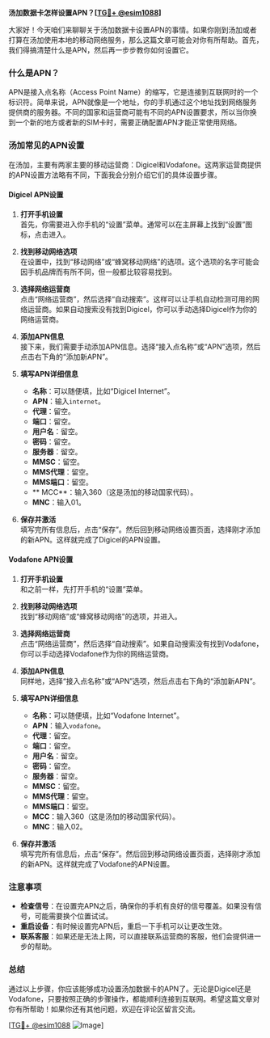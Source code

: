 **汤加数据卡怎样设置APN？[[TG💪+ @esim1088](https://t.me/s/esim1088)]**

大家好！今天咱们来聊聊关于汤加数据卡设置APN的事情。如果你刚到汤加或者打算在汤加使用本地的移动网络服务，那么这篇文章可能会对你有所帮助。首先，我们得搞清楚什么是APN，然后再一步步教你如何设置它。

### 什么是APN？

APN是接入点名称（Access Point Name）的缩写，它是连接到互联网时的一个标识符。简单来说，APN就像是一个地址，你的手机通过这个地址找到网络服务提供商的服务器。不同的国家和运营商可能有不同的APN设置要求，所以当你换到一个新的地方或者新的SIM卡时，需要正确配置APN才能正常使用网络。

### 汤加常见的APN设置

在汤加，主要有两家主要的移动运营商：Digicel和Vodafone。这两家运营商提供的APN设置方法略有不同，下面我会分别介绍它们的具体设置步骤。

#### Digicel APN设置

1. **打开手机设置**  
   首先，你需要进入你手机的“设置”菜单。通常可以在主屏幕上找到“设置”图标，点击进入。

2. **找到移动网络选项**  
   在设置中，找到“移动网络”或“蜂窝移动网络”的选项。这个选项的名字可能会因手机品牌而有所不同，但一般都比较容易找到。

3. **选择网络运营商**  
   点击“网络运营商”，然后选择“自动搜索”。这样可以让手机自动检测可用的网络运营商。如果自动搜索没有找到Digicel，你可以手动选择Digicel作为你的网络运营商。

4. **添加APN信息**  
   接下来，我们需要手动添加APN信息。选择“接入点名称”或“APN”选项，然后点击右下角的“添加新APN”。

5. **填写APN详细信息**  
   - **名称**：可以随便填，比如“Digicel Internet”。  
   - **APN**：输入`internet`。  
   - **代理**：留空。  
   - **端口**：留空。  
   - **用户名**：留空。  
   - **密码**：留空。  
   - **服务器**：留空。  
   - **MMSC**：留空。  
   - **MMS代理**：留空。  
   - **MMS端口**：留空。  
   - ** MCC**：输入360（这是汤加的移动国家代码）。  
   - **MNC**：输入01。  

6. **保存并激活**  
   填写完所有信息后，点击“保存”。然后回到移动网络设置页面，选择刚才添加的新APN。这样就完成了Digicel的APN设置。

#### Vodafone APN设置

1. **打开手机设置**  
   和之前一样，先打开手机的“设置”菜单。

2. **找到移动网络选项**  
   找到“移动网络”或“蜂窝移动网络”的选项，并进入。

3. **选择网络运营商**  
   点击“网络运营商”，然后选择“自动搜索”。如果自动搜索没有找到Vodafone，你可以手动选择Vodafone作为你的网络运营商。

4. **添加APN信息**  
   同样地，选择“接入点名称”或“APN”选项，然后点击右下角的“添加新APN”。

5. **填写APN详细信息**  
   - **名称**：可以随便填，比如“Vodafone Internet”。  
   - **APN**：输入`vodafone`。  
   - **代理**：留空。  
   - **端口**：留空。  
   - **用户名**：留空。  
   - **密码**：留空。  
   - **服务器**：留空。  
   - **MMSC**：留空。  
   - **MMS代理**：留空。  
   - **MMS端口**：留空。  
   - **MCC**：输入360（这是汤加的移动国家代码）。  
   - **MNC**：输入02。  

6. **保存并激活**  
   填写完所有信息后，点击“保存”。然后回到移动网络设置页面，选择刚才添加的新APN。这样就完成了Vodafone的APN设置。

### 注意事项

- **检查信号**：在设置完APN之后，确保你的手机有良好的信号覆盖。如果没有信号，可能需要换个位置试试。
- **重启设备**：有时候设置完APN后，重启一下手机可以让更改生效。
- **联系客服**：如果还是无法上网，可以直接联系运营商的客服，他们会提供进一步的帮助。

### 总结

通过以上步骤，你应该能够成功设置汤加数据卡的APN了。无论是Digicel还是Vodafone，只要按照正确的步骤操作，都能顺利连接到互联网。希望这篇文章对你有所帮助！如果你还有其他问题，欢迎在评论区留言交流。

[[TG💪+ @esim1088](https://t.me/s/esim1088) ![Image](https://i.postimg.cc/4NQfJmqS/Snipaste-2025-05-13-00-14-12.png)]